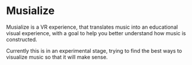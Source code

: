 # Musialize

Musialize is a VR experience, that translates music into an educational visual experience, with a goal to help you better understand how music is constructed.

Currently this is in an experimental stage, trying to find the best ways to visualize music so that it will make sense.
